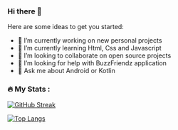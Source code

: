### Hi there 👋

Here are some ideas to get you started:

- 🔭 I’m currently working on new personal projects
- 🌱 I’m currently learning Html, Css and Javascript
- 👯 I’m looking to collaborate on open source projects
- 🤔 I’m looking for help with BuzzFriendz application
- 💬 Ask me about Android or Kotlin

### :fire: My Stats :
[![GitHub Streak](https://streak-stats.demolab.com/?user=borYans&theme=dark&hide_border=true)](https://git.io/streak-stats)

[![Top Langs](https://github-readme-stats.vercel.app/api/top-langs/?username=borYans&layout=compact&theme=dark&hide_border=true)](https://github.com/anuraghazra/github-readme-stats)

